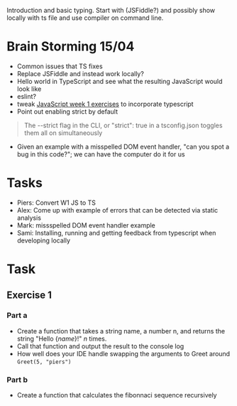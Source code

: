 Introduction and basic typing.
Start with (JSFiddle?) and possibly show locally with ts file and use compiler on command line. 

# Brain Storming 15/04

- Common issues that TS fixes
- Replace JSFiddle and instead work locally?
- Hello world in TypeScript and see what the resulting JavaScript would look like
- eslint?
- tweak [JavaScript week 1 exercises](https://github.com/red-gate/level-up-academy/blob/master/web-training/JavaScript/Week%201%20-%20Basic%20Syntax/Instructions.md) to incorporate typescript
- Point out enabling strict by default
> The --strict flag in the CLI, or "strict": true in a tsconfig.json toggles them all on simultaneously
- Given an example with a misspelled DOM event handler, "can you spot a bug in this code?"; we can have the computer do it for us


# Tasks
- Piers: Convert W1 JS to TS
- Alex: Come up with example of errors that can be detected via static analysis
- Mark: missspelled DOM event handler example
- Sami: Installing, running and getting feedback from typescript when developing locally

# Task

## Exercise 1

### Part a
- Create a function that takes a string name, a number n, and returns the string "Hello {*name*}!" *n* times.
- Call that function and output the result to the console log
- How well does your IDE handle swapping the arguments to Greet around `Greet(5, "piers")`

### Part b
- Create a function that calculates the fibonnaci sequence recursively